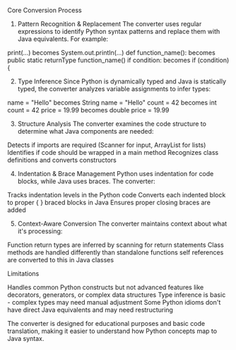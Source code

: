 Core Conversion Process
1. Pattern Recognition & Replacement
The converter uses regular expressions to identify Python syntax patterns and replace them with Java equivalents. For example:

print(...) becomes System.out.println(...)
def function_name(): becomes public static returnType function_name()
if condition: becomes if (condition) {

2. Type Inference
Since Python is dynamically typed and Java is statically typed, the converter analyzes variable assignments to infer types:

name = "Hello" becomes String name = "Hello"
count = 42 becomes int count = 42
price = 19.99 becomes double price = 19.99

3. Structure Analysis
The converter examines the code structure to determine what Java components are needed:

Detects if imports are required (Scanner for input, ArrayList for lists)
Identifies if code should be wrapped in a main method
Recognizes class definitions and converts constructors

4. Indentation & Brace Management
Python uses indentation for code blocks, while Java uses braces. The converter:

Tracks indentation levels in the Python code
Converts each indented block to proper { } braced blocks in Java
Ensures proper closing braces are added

5. Context-Aware Conversion
The converter maintains context about what it's processing:

Function return types are inferred by scanning for return statements
Class methods are handled differently than standalone functions
self references are converted to this in Java classes

Limitations

Handles common Python constructs but not advanced features like decorators, generators, or complex data structures
Type inference is basic - complex types may need manual adjustment
Some Python idioms don't have direct Java equivalents and may need restructuring

The converter is designed for educational purposes and basic code translation, making it easier to understand how Python concepts map to Java syntax.
